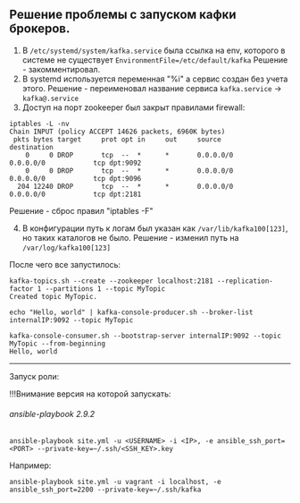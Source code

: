 ## Решение проблемы с запуском кафки брокеров.

1. В `/etc/systemd/system/kafka.service` была ссылка на env, которого в системе не существует `EnvironmentFile=/etc/default/kafka` 
Решение - закомментировал.
2. В systemd используется переменная "%i" а сервис создан без учета этого.
Решение - переименовал название сервиса `kafka.service` -> `kafka@.service`
3. Доступ на порт zookeeper был закрыт правилами firewall:
```
iptables -L -nv
Chain INPUT (policy ACCEPT 14626 packets, 6960K bytes)
 pkts bytes target     prot opt in     out     source               destination
    0     0 DROP       tcp  --  *      *       0.0.0.0/0            0.0.0.0/0            tcp dpt:9092
    0     0 DROP       tcp  --  *      *       0.0.0.0/0            0.0.0.0/0            tcp dpt:9096
  204 12240 DROP       tcp  --  *      *       0.0.0.0/0            0.0.0.0/0            tcp dpt:2181
```
Решение - сброс правил "iptables -F"

4. В конфигурации путь к логам был указан как `/var/lib/kafka100[123]`, но таких каталогов не было.
Решение - изменил путь на `/var/log/kafka100[123]`

После чего все запустилось:
```
kafka-topics.sh --create --zookeeper localhost:2181 --replication-factor 1 --partitions 1 --topic MyTopic
Created topic MyTopic.
```
```
echo "Hello, world" | kafka-console-producer.sh --broker-list internalIP:9092 --topic MyTopic
```
```
kafka-console-consumer.sh --bootstrap-server internalIP:9092 --topic MyTopic --from-beginning
Hello, world
```

------------------------------------------
Запуск роли:

!!!Внимание версия на которой запускать:

###### ansible-playbook 2.9.2
```
ansible-playbook site.yml -u <USERNAME> -i <IP>, -e ansible_ssh_port=<PORT> --private-key=~/.ssh/<SSH_KEY>.key
```
Например:
```
ansible-playbook site.yml -u vagrant -i localhost, -e ansible_ssh_port=2200 --private-key=~/.ssh/kafka
```
